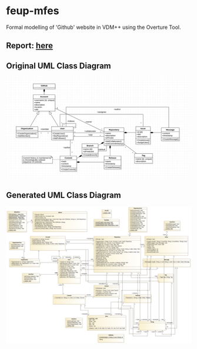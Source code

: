 # feup-mfes

Formal modelling of 'Github' website in VDM++ using the Overture Tool.

## Report: [here](./docs/github-modelling-report.pdf)

## Original UML Class Diagram
![Initial UML model](./docs/uml-diagrams/github-uml.png)

## Generated UML Class Diagram
![Generated UML model](./docs/uml-diagrams/github-class-diagram.png)